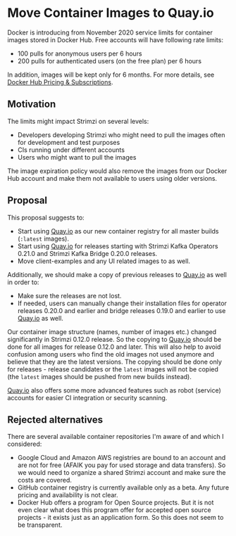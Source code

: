 # Move Container Images to Quay.io

Docker is introducing from November 2020 service limits for container images stored in Docker Hub.
Free accounts will have following rate limits:
* 100 pulls for anonymous users per 6 hours
* 200 pulls for authenticated users (on the free plan) per 6 hours

In addition, images will be kept only for 6 months.
For more details, see [Docker Hub Pricing & Subscriptions](https://www.docker.com/pricing).

## Motivation

The limits might impact Strimzi on several levels:
* Developers developing Strimzi who might need to pull the images often for development and test purposes
* CIs running under different accounts
* Users who might want to pull the images

The image expiration policy would also remove the images from our Docker Hub account and make them not available to users using older versions.

## Proposal

This proposal suggests to:
* Start using [Quay.io](https://quay.io/) as our new container registry for all master builds (`:latest` images).
* Start using [Quay.io](https://quay.io/) for releases starting with Strimzi Kafka Operators 0.21.0 and Strimzi Kafka Bridge 0.20.0 releases.
* Move client-examples and any UI related images to as well.

Additionally, we should make a copy of previous releases to [Quay.io](https://quay.io/) as well in order to:
* Make sure the releases are not lost.
* If needed, users can manually change their installation files for operator releases 0.20.0 and earlier and bridge releases 0.19.0 and earlier to use [Quay.io](https://quay.io/) as well.

Our container image structure (names, number of images etc.) changed significantly in Strimzi 0.12.0 release.
So the copying to [Quay.io](https://quay.io/) should be done for all images for release 0.12.0 and later.
This will also help to avoid confusion among users who find the old images not used anymore and believe that they are the latest versions.
The copying should be done only for releases - release candidates or the `latest` images will not be copied (the `latest` images should be pushed from new builds instead).

[Quay.io](https://quay.io/) also offers some more advanced features such as robot (service) accounts for easier CI integration or security scanning.

## Rejected alternatives

There are several available container repositories I'm aware of and which I considered:
* Google Cloud and Amazon AWS registries are bound to an account and are not for free (AFAIK you pay for used storage and data transfers). So we would need to organize a shared Strimzi account and make sure the costs are covered.
* GitHub container registry is currently available only as a beta. Any future pricing and availability is not clear.
* Docker Hub offers a program for Open Source projects. But it is not even clear what does this program offer for accepted open source projects - it exists just as an application form. So this does not seem to be transparent.
